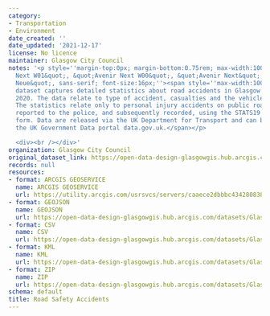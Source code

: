 ```yaml
---
category:
- Transportation
- Environment
date_created: ''
date_updated: '2021-12-17'
license: No licence
maintainer: Glasgow City Council
notes: '<p style=''margin-top:0px; margin-bottom:0.75rem; max-width:100%; font-family:&quot;Avenir
  Next W01&quot;, &quot;Avenir Next W00&quot;, &quot;Avenir Next&quot;, Avenir, &quot;Helvetica
  Neue&quot;, sans-serif; font-size:16px;''><span style=''max-width:100%; display:inherit;''>This
  dataset captures detailed statistics about road accidents in Glasgow from 2014 to
  2020. The data relate to type of accident, casualties and the vehicles involved.
  The statistics relate only to personal injury accidents on public roads that are
  reported to the police, and subsequently recorded, using the STATS19 accident reporting
  form. Data are released via the UK Department for Transport and can be found at
  the UK Government Data portal data.gov.uk.</span></p>

  <div><br /></div>'
organization: Glasgow City Council
original_dataset_link: https://open-data-design-glasgowgis.hub.arcgis.com/maps/GlasgowGIS::road-safety-accidents
records: null
resources:
- format: ARCGIS GEOSERVICE
  name: ARCGIS GEOSERVICE
  url: https://utility.arcgis.com/usrsvcs/servers/caaece2dbbbc43428083810d46e68bcb/rest/services/OPEN_DATA/Road_Safety_Accidents/MapServer/0
- format: GEOJSON
  name: GEOJSON
  url: https://open-data-design-glasgowgis.hub.arcgis.com/datasets/GlasgowGIS::road-safety-accidents.geojson?outSR=%7B%22latestWkid%22%3A27700%2C%22wkid%22%3A27700%7D
- format: CSV
  name: CSV
  url: https://open-data-design-glasgowgis.hub.arcgis.com/datasets/GlasgowGIS::road-safety-accidents.csv?outSR=%7B%22latestWkid%22%3A27700%2C%22wkid%22%3A27700%7D
- format: KML
  name: KML
  url: https://open-data-design-glasgowgis.hub.arcgis.com/datasets/GlasgowGIS::road-safety-accidents.kml?outSR=%7B%22latestWkid%22%3A27700%2C%22wkid%22%3A27700%7D
- format: ZIP
  name: ZIP
  url: https://open-data-design-glasgowgis.hub.arcgis.com/datasets/GlasgowGIS::road-safety-accidents.zip?outSR=%7B%22latestWkid%22%3A27700%2C%22wkid%22%3A27700%7D
schema: default
title: Road Safety Accidents
---
```

